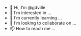 - 👋 Hi, I’m @gdville
- 👀 I’m interested in ...
- 🌱 I’m currently learning ...
- 💞️ I’m looking to collaborate on ...
- 📫 How to reach me ...

<!---
gdville/gdville is a ✨ special ✨ repository because its `README.md` (this file) appears on your GitHub profile.
You can click the Preview link to take a look at your changes.
--->
